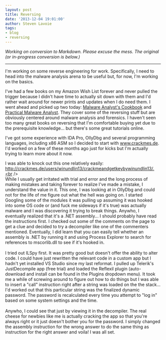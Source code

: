 ```yaml
---
layout: post
title: Reversing
date: '2013-12-04 19:01:00'
author: Steven Lavoie
tags:
- blog
- reversing
---
```


_Working on conversion to Markdown. Please excuse the mess. The original (or in-progress conversion is below.)_

---

I'm working on some reverse engineering for work. Specifically, I need to head into the malware analysis arena to be useful but, for now, I'm working on the basics.

I've had a few books on my Amazon Wish List forever and never pulled the trigger because I didn't have time to actually sit down with them and I'd rather wait around for newer prints and updates when I do need them. I went ahead and picked up two today: [Malware Analyst's Cookbook](http://www.amazon.com/gp/product/0470613033) and [Practical Malware Analyst](http://www.amazon.com/gp/product/1593272901). They cover some of the reversing stuff but are obviously centered around malware analysis and forensics. I haven't seen too many great books on reversing that I'm comfortable buying yet due to the prerequisite knowledge... but there's some great tutorials online.

I've got some experience with IDA Pro, OllyDbg and several programming languages, including x86 ASM so I decided to start with www.crackmes.de. I'd worked on a few of these months ago just for kicks but I'm actually trying to learn more about it now.

I was able to knock out this one relatively easily: http://crackmes.de/users/winundlin13/crackmeandgetkeybywinundlin13/.<br /><br />While I usually get irritated with trial and error and the long process of making mistakes and taking forever to realize I've made a mistake, I understand the value in it. This one, I was looking at in OllyDbg and could not for the life of me figure out what the hell was going on. I started Googling some of the modules it was pulling up assuming it was hooked into some OS code or (and fuck me sideways if it's true) was actually malware and I was discovering it trying to break things. Anywho, I eventually realized that it's a .NET assembly... I should probably have read the instructions first. I checked out some of the comments on the page to get a clue and decided to try a decompiler like one of the commenters mentioned. Eventually, I did learn that you can easily tell whether an assembly is .NET by running it and using Process Explorer to search for references to mscorlib.dll to see if it's hooked in.<br /><br />I tried out ILSpy first. It was pretty good but doesn't offer the ability to alter code. I could have just rewritten the relevant code in a custom app but I hadn't yet installed VS Studio since my last reformat. I pulled up Telerik's JustDecompile app (free trial) and loaded the Reflexil plugin (auto-download and install can be found in the Plugins dropdown menu). It took me a while of screwing around to figure out how to do things but I was able to insert a "call" instruction right after a string was loaded on the the stack... I'd worked out that this particular string was the finalized dynamic password. The password is recalculated every time you attempt to "log in" based on some system settings and the time.<br /><br />Anywho, I could see that just by viewing it in the decompiler. The real cheese for newbies like me is actually cracking the app so that you're always right or it just doesn't bother you for the password. I simply changed the assembly instruction for the wrong answer to do the same thing as instruction for the right answer and voila! I was all set.<br /><br /><br />
